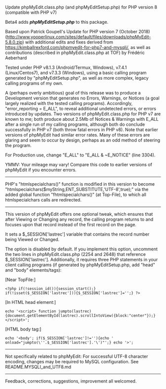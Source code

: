 Update phpMyEdit.class.php (and phpMyEditSetup.php) for PHP version 8 (compatible with PHP v7)

Beta4 adds <i><b>phpMyEditSetup.php</b></i> to this package.

Based upon Patrick Goupell's Update for PHP version 7 (October 2018) (http://www.yooperlinux.com/sites/default/files/downloads/phpMyEdit-5.8.0.zip) with additional edits and fixes derived from https://kimballrexford.com/phpmyedit-for-php7-and-mysqli/, as well as contributions (described in phpMyEdit.class.php at TOF) by Frédéric Aeberhard

Tested under PHP v8.1.3 (Android/Termux, Windows), v7.4.1 (Linux/Centos7), and v7.3.3 (Windows), using a basic calling program generated by "phpMyEditSetup.php", as well as more complex, legacy calling programs of my own.

A (perhaps overly ambitious) goal of this release was to produce a Development version that generates no Errors, Warnings, or Notices (a goal largely realized with the tested calling programs). Accordingly, "error_reporting = E_ALL", to reveal additional undetected errors, or errors introduced by updates. Two versions of phpMyEdit.class.php for PHP v7 are known to me; both produce about 2.5Mb of Notices & Warnings with E_ALL after a single run of my calling programs, although both do conclude successfully in PHP v7 (both throw fatal errors in PHP v8). Note that earlier versions of phpMyEdit had similar error rates. Many of these errors are glaring and seem to occur by design, perhaps as an odd method of steering the program.

For Production use, change "E_ALL" to "E_ALL & ~E_NOTICE" (line 3304).

YMMV: Your mileage may vary! Compare this code to earlier versions of phpMyEdit if you encounter errors.

*************************

PHP's "htmlspecialchars()" function is modified in this version to become "htmlspecialchars($myString,ENT_SUBSTITUTE,'UTF-8',true);" via the added global function "fhtmlspecialchars()" (at Top-File), to which all htmlspecialchars calls are redirected.

*************************

This version of phpMyEdit offers one optional tweak, which ensures that after Viewing or Changing any record, the calling program returns to and focuses upon that record instead of the first record on the page.

It sets a $_SESSION['lastrec'] variable that contains the record number being Viewed or Changed.

The option is disabled by default. If you implement this option, uncomment the two lines in phpMyEdit.class.php (2254 and 2648) that reference $_SESSION['lastrec']. Additionally, it requires three PHP statements in your client calling programs (if generated by phpMyEditSetup.php, add "head" and "body" elements/tags):

[Near TopFile:]

	<?php if(!session_id()){session_start();} if(!isset($_SESSION['lastrec'])){$_SESSION['lastrec']='';} ?>

[In HTML head element:]

	echo '<script> function jumpto(lastrec){document.getElementById(lastrec).scrollIntoView({block:"center"});} </script>';

[HTML body tag:]

	echo '<body'; if($_SESSION['lastrec']!=''){echo ' onload="jumpto(\''.$_SESSION['lastrec'].'\')"';} echo '>';

*************************

Not specifically related to phpMyEdit: For successful UTF-8 character encoding, changes may be required to MySQL configuration. See README.MYSQLI_and_UTF8.md

*************************

Feedback, corrections, suggestions, improvement all welcomed.

